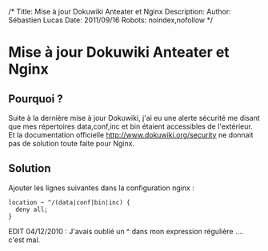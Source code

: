 /*
Title: Mise à jour Dokuwiki Anteater et Nginx
Description: 
Author: Sébastien Lucas
Date: 2011/09/16
Robots: noindex,nofollow
*/
# Mise à jour Dokuwiki Anteater et Nginx

## Pourquoi ?
Suite à la dernière mise à jour Dokuwiki, j'ai eu une alerte sécurité me disant que mes répertoires data,conf,inc et bin étaient accessibles de l'extérieur. Et la documentation officielle http://www.dokuwiki.org/security ne donnait pas de solution toute faite pour Nginx.
## Solution

Ajouter les lignes suivantes dans la configuration nginx :
```
location ~ ^/(data|conf|bin|inc) {
  deny all;
}
```

EDIT 04/12/2010 : J'avais oublié un ^ dans mon expression régulière .... c'est mal.






